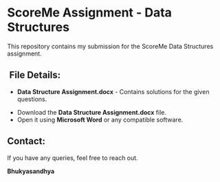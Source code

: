 # ScoreMe Assignment - Data Structures

This repository contains my submission for the ScoreMe Data Structures assignment.

##  File Details:

- **Data Structure Assignment.docx** - Contains solutions for the given questions.

* Download the **Data Structure Assignment.docx** file.
* Open it using **Microsoft Word** or any compatible software.

## Contact:

If you have any queries, feel free to reach out.

**Bhukyasandhya**
